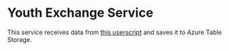 # Youth Exchange Service

This service receives data from [this userscript](https://greasyfork.org/pt-BR/scripts/494188-mz-track-youth-exchange-players) and saves it to Azure Table Storage.